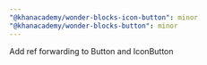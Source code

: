 ```yaml
---
"@khanacademy/wonder-blocks-icon-button": minor
"@khanacademy/wonder-blocks-button": minor
---
```


Add ref forwarding to Button and IconButton
